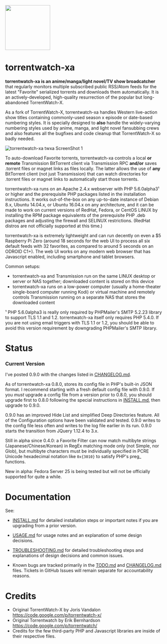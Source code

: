 <img src="http://silverlakecorp.com/torrentwatch-xa/torrentwatch-xa-logo144.png" width="144" height="144"/>

torrentwatch-xa
===============

__torrentwatch-xa is an anime/manga/light novel/TV show broadcatcher__ that regularly monitors multiple subscribed public RSS/Atom feeds for the latest "Favorite" serialized torrents and downloads them automatically. It is an actively-developed, high-quality resurrection of the popular but long-abandoned TorrentWatch-X.

As a fork of TorrentWatch-X, torrentwatch-xa handles Western live-action show titles containing commonly-used season x episode or date-based numbering styles. It is specially designed to __also__ handle the widely-varying numbering styles used by anime, manga, and light novel fansubbing crews and also features all the bugfixes and code cleanup that TorrentWatch-X so badly needed.

![torrentwatch-xa twxa ScreenShot 1](http://silverlakecorp.com/torrentwatch-xa/twxaScreenShot1.png)

To auto-download Favorite torrents, torrentwatch-xa controls a local __or remote__ Transmission BitTorrent client via Transmission RPC __and/or__ saves .torrent files or magnet links as files locally. The latter allows the use of __any__ BitTorrent client (not just Transmission) that can watch directories for .torrent files or magnet links to automatically start those torrents.

torrentwatch-xa runs on an Apache 2.4.x webserver with PHP 5.6.0alpha3&sup1; or higher and the prerequisite PHP packages listed in the installation instructions. It works out-of-the-box on any up-to-date instance of Debian 8.x, Ubuntu 14.04.x, or Ubuntu 16.04.x on any architecture, and it can be made to work on current versions of RedHat, Fedora, or CentOS LINUX by installing the RPM package equivalents of the prerequisite PHP .deb packages and adjusting the firewall and SELINUX restrictions. (RedHat distros are not officially supported at this time.)

torrentwatch-xa is extremely lightweight and can run decently on even a $5 Raspberry Pi Zero (around 18 seconds for the web UI to process all six default feeds with 32 favorites, as compared to around 5 seconds on an ODROID C1+). The web UI works on any modern web browser that has Javascript enabled, including smartphone and tablet browsers.

Common setups:

- torrentwatch-xa and Transmission run on the same LINUX desktop or server or NAS together; downloaded content is stored on this device
- torrentwatch-xa runs on a low-power computer (usually a home-theater single-board computer running Kodi) or virtual machine and remotely controls Transmission running on a separate NAS that stores the downloaded content

&sup1; PHP 5.6.0alpha3 is really only required by PHPMailer's SMTP 5.2.23 library to support TLS 1.1 and 1.2. torrentwatch-xa itself only requires PHP 5.4.0. If you are not using email triggers with TLS 1.1 or 1.2, you should be able to avoid this version requirement by downgrading PHPMailer's SMTP library.

Status
===============

### Current Version

I've posted 0.9.0 with the changes listed in [CHANGELOG.md](CHANGELOG.md).

As of torrentwatch-xa 0.8.0, stores its config file in PHP's built-in JSON format. I recommend starting with a fresh default config file with 0.9.0. If you _must_ upgrade a config file from a version prior to 0.8.0, you should upgrade first to 0.8.0 following the special instructions in [INSTALL.md](INSTALL.md), then upgrade to 0.9.0.

0.9.0 has an improved Hide List and simplified Deep Directories feature. All of the Configuration options have been validated and tested. 0.9.0 writes to the config file less often and writes to the log file earlier in its run. 0.9.0 starts the transition from JQuery 1.12.4 to 3.x.

Still in alpha since 0.4.0: a Favorite Filter can now match multibyte strings (Japanese/Chinese/Korean) in RegEx matching mode only (not Simple, nor Glob), but multibyte characters must be individually specified in PCRE Unicode hexadecimal notation like `0x{3010}` to satisfy PHP's preg_ functions.

New in alpha: Fedora Server 25 is being tested but will not be officially supported for quite a while.

Documentation
===============

See:

- [INSTALL.md](INSTALL.md) for detailed installation steps or important notes if you are upgrading from a prior version.

- [USAGE.md](USAGE.md) for usage notes and an explanation of some design decisions.

- [TROUBLESHOOTING.md](TROUBLESHOOTING.md) for detailed troubleshooting steps and explanations of design decisions and common issues.

- Known bugs are tracked primarily in the [TODO.md](TODO.md) and [CHANGELOG.md](CHANGELOG.md) files. Tickets in GitHub Issues will remain separate for accountability reasons.

Credits
===============

- Original TorrentWatch-X by Joris Vandalon https://code.google.com/p/torrentwatch-x/
- Original Torrentwatch by Erik Bernhardson https://code.google.com/p/torrentwatch/
- Credits for the few third-party PHP and Javascript libraries are inside of their respective files.